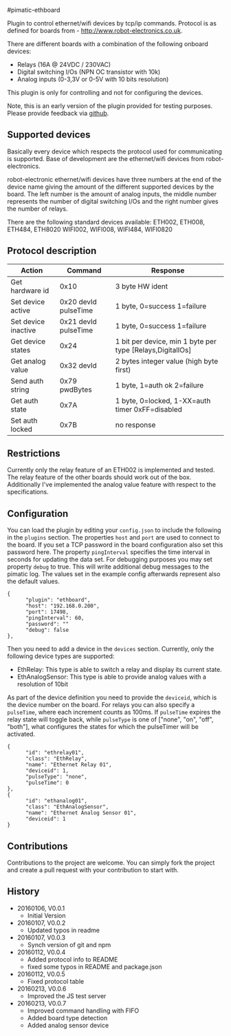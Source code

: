 #pimatic-ethboard

Plugin to control ethernet/wifi devices by tcp/ip commands.
Protocol is as defined for boards from - <http://www.robot-electronics.co.uk>.

There are different boards with a combination of the following onboard devices:
   * Relays (16A @ 24VDC / 230VAC)
   * Digital switching I/Os (NPN OC transistor with 10k)
   * Analog inputs (0-3,3V or 0-5V with 10 bits resolution)

This plugin is only for controlling and not for configuring the devices.

Note, this is an early version of the plugin provided for testing purposes. Please provide feedback via 
[github](https://github.com/mplessing/pimatic-ethboard/issues).

## Supported devices
Basically every device which respects the protocol used for communicating is supported.
Base of development are the ethernet/wifi devices from robot-electronics.

robot-electronic ethernet/wifi devices have three numbers at the end of the device name giving the amount of the different supported devices by the board. The left number is the amount of analog inputs, the middle number represents the number of digital switching I/Os and the right number gives the number of relays.

There are the following standard devices available:
ETH002, ETH008, ETH484, ETH8020
WIFI002, WIFI008, WIFI484, WIFI0820

## Protocol description

| Action               | Command               | Response                    | 
| -------------------- | --------------------- | --------------------------- |
| Get hardware id      | 0x10                  | 3 byte HW ident             |
| Set device active    | 0x20 devId pulseTime  | 1 byte, 0=success 1=failure |
| Set device inactive  | 0x21 devId pulseTime  | 1 byte, 0=success 1=failure |
| Get device states    | 0x24                  | 1 bit per device, min 1 byte per type [Relays,DigitalIOs] |
| Get analog value     | 0x32 devId            | 2 bytes integer value (high byte first) |
| Send auth string     | 0x79 pwdBytes         | 1 byte, 1=auth ok 2=failure |
| Get auth state       | 0x7A                  | 1 byte, 0=locked, 1-XX=auth timer 0xFF=disabled |
| Set auth locked      | 0x7B                  | no response                 |

## Restrictions
Currently only the relay feature of an ETH002 is implemented and tested. The relay feature of the other boards should work out of the box. Additionally I've implemented the analog value feature with respect to the specifications. 

## Configuration
You can load the plugin by editing your `config.json` to include the following in the `plugins` section. The properties `host` and `port` are used to connect to the board. If you set a TCP password in the board configuration also set this password here. The property 
`pingInterval` specifies the time interval in seconds for updating the data set. For debugging purposes you may set 
property `debug` to true. This will write additional debug messages to the pimatic log. The values set in the example config afterwards represent also the default values. 

    {
          "plugin": "ethboard",
          "host": "192.168.0.200",
          "port": 17498,
          "pingInterval": 60,
          "password": ""
          "debug": false
    },

Then you need to add a device in the `devices` section. Currently, only the following device types are supported:

* EthRelay: This type is able to switch a relay and display its current state.
* EthAnalogSensor: This type is able to provide analog values with a resolution of 10bit

As part of the device definition you need to provide the `deviceid`, which is the device number on the board. For relays you can also specify a `pulseTime`, where each increment counts as 100ms. If `pulseTime` expires the relay state will toggle back, while `pulseType` is one of ["none", "on", "off", "both"], what configures the states for which the pulseTimer will be activated.

    {
          "id": "ethrelay01",
          "class": "EthRelay",
          "name": "Ethernet Relay 01",
          "deviceid": 1,
          "pulseType": "none",
          "pulseTime": 0
    },
    {
          "id": "ethanalog01",
          "class": "EthAnalogSensor",
          "name": "Ethernet Analog Sensor 01",
          "deviceid": 1
    }

## Contributions

Contributions to the project are welcome. You can simply fork the project and create a pull request with your contribution to start with.

## History

* 20160106, V0.0.1
    * Initial Version
* 20160107, V0.0.2
    * Updated typos in readme
* 20160107, V0.0.3
    * Synch version of git and npm
* 20160112, V0.0.4
    * Added protocol info to README
    * fixed some typos in README and package.json
* 20160112, V0.0.5
    * Fixed protocol table
* 20160213, V0.0.6
    * Improved the JS test server
* 20160213, V0.0.7
    * Improved command handling with FIFO
    * Added board type detection
    * Added analog sensor device
